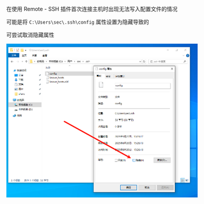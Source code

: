 在使用 Remote - SSH 插件首次连接主机时出现无法写入配置文件的情况

可能是将 `C:\Users\sec\.ssh\config` 属性设置为隐藏导致的

可尝试取消隐藏属性

![取消隐藏属性](./../../../images/Issues%20of%20Visual%20Studio%20Code/%E5%8F%96%E6%B6%88%E9%9A%90%E8%97%8F%E5%B1%9E%E6%80%A7.png)